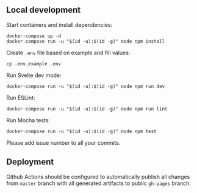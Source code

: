 ## Local development
Start containers and install dependencies:
```
docker-compose up -d
docker-compose run -u "$(id -u):$(id -g)" node npm install
```

Create `.env` file based on example and fill values:
```
cp .env.example .env
```

Run Svelte dev mode:
```
docker-compose run -u "$(id -u):$(id -g)" node npm run dev
```

Run ESLint:
```
docker-compose run -u "$(id -u):$(id -g)" node npm run lint
```

Run Mocha tests:
```
docker-compose run -u "$(id -u):$(id -g)" node npm test
```

Please add issue number to all your commits.

## Deployment
Github Actions should be configured to automatically publish all changes from `master` branch with all generated artifacts to public `gh-pages` branch.
